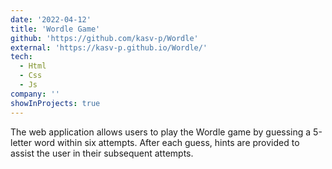 ```yaml
---
date: '2022-04-12'
title: 'Wordle Game'
github: 'https://github.com/kasv-p/Wordle'
external: 'https://kasv-p.github.io/Wordle/'
tech:
  - Html
  - Css
  - Js
company: ''
showInProjects: true
---
```


The web application allows users to play the Wordle game by guessing a 5-letter word within six attempts. After each guess, hints are provided to assist the user in their subsequent attempts.